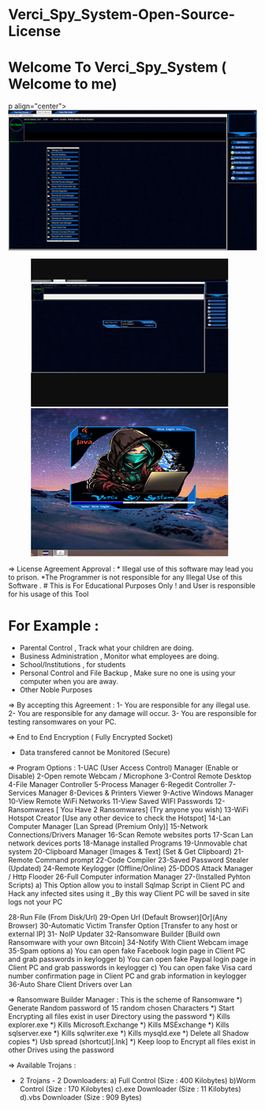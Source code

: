 # Verci_Spy_System-Open-Source-License

# Welcome To Verci_Spy_System ( Welcome to me)
p align="center">
<img src="https://raw.githubusercontent.com/SaherBlueEagle/Verci_Spy_System-Open-Source-/master/verci%20image.png" > 

</p>
<p align="center">
<img src="https://raw.githubusercontent.com/SaherBlueEagle/Verci_Spy_System-Open-Source-/master/verci%20x.jpg" width="400" height="300" >&nbsp &nbsp <img src="https://raw.githubusercontent.com/SaherBlueEagle/Verci_Spy_System_Endless_JAVA/d95cfb44f9a661f9676e1df90680b016ff15ef25/verci%20java%20edition%20perview.png" width="400" height="300" >&nbsp &nbsp 
<br>
</p>
=> License Agreement Approval :
* Illegal use of this software may lead you to prison.
*The Programmer is not responsible for any Illegal Use of this Software .
# This is For Educational Purposes Only ! and User is responsible for his usage of this Tool

# For Example : 
- Parental Control , Track what your children are doing.
- Business Administration , Monitor what employees are doing.
- School/Institutions , for students
- Personal Control and File Backup , Make sure no one is using your computer when you are away.
- Other Noble Purposes


=> By accepting this Agreement :
1- You are responsible for any illegal use.
2- You are responsible for any damage will occur.
3- You are responsible for testing ransomwares on your PC.
 

=> End to End Encryption ( Fully Encrypted Socket)
* Data transfered cannot be Monitored (Secure)

=> Program Options : 
1-UAC (User Access Control) Manager (Enable or Disable)
2-Open remote Webcam / Microphone
3-Control Remote Desktop
4-File Manager Controller
5-Process Manager
6-Regedit Controller
7-Services Manager
8-Devices & Printers Viewer
9-Active Windows Manager
10-View Remote WiFi Networks
11-View Saved WIFI Passwords
12-Ransomwares [ You Have 2 Ransomwares] (Try anyone you wish)
13-WiFi Hotspot Creator [Use any other device to check the Hotspot]
14-Lan Computer Manager [Lan Spread (Premium Only)] 
15-Network Connections/Drivers Manager
16-Scan Remote websites ports
17-Scan Lan network devices ports
18-Manage installed Programs
19-Unmovable chat system
20-Clipboard Manager [Images & Text] (Set & Get Clipboard)
21-Remote Command prompt
22-Code Compiler
23-Saved Password Stealer (Updated)
24-Remote Keylogger (Offline/Online)
25-DDOS Attack Manager / Http Flooder
26-Full Computer information Manager
27-(Installed Pyhton Scripts)
   a) This Option allow you to install Sqlmap Script in Client PC and Hack any infected sites using it 
    _By this way Client PC will be saved in site logs not your PC 

28-Run File (From Disk/Url)
29-Open Url (Default Browser)[Or](Any Browser)
30-Automatic Victim Transfer Option [Transfer to any host or external IP]
31- NoIP Updater
32-Ransomware Builder [Build own Ransomware with your own Bitcoin]
34-Notify With Client Webcam image 
35-Spam options 
   a) You can open fake Facebook login page in Client PC and grab passwords in keylogger
   b) You can open fake Paypal login page in Client PC and grab passwords in keylogger
   c) You can open fake Visa card number confirmation page in Client PC and grab information in keylogger
36-Auto Share Client Drivers over Lan


=> Ransomware Builder Manager :
This is the scheme of Ransomware 
    *) Generate  Random password of  15 random chosen Characters 
    *) Start Encrypting all files exist in user Directory using the password
    *) Kills explorer.exe
    *) Kills Microsoft.Exchange
    *) Kills MSExchange
    *) Kills sqlserver.exe
    *) Kills sqlwriter.exe
    *) Kills mysqld.exe
    *) Delete all Shadow copies 
    *) Usb spread (shortcut)[.lnk]
    *) Keep loop to  Encrypt all files exist in other Drives using the password
   
 
    
=> Available Trojans :
* 2 Trojans - 2 Downloaders: 
a) Full Control (Size : 400 Kilobytes)
b)Worm Control (Size : 170 Kilobytes)
c).exe Downloader (Size : 11 Kilobytes)
d).vbs Downloader (Size : 909 Bytes)

